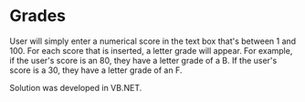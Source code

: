# Grades
User will simply enter a numerical score in the text box that's between 1 and 100. For each score that is inserted, a letter grade will appear. For example, if the user's score is an 80, they have a letter grade of a B. If the user's score is a 30, they have a letter grade of an F.

Solution was developed in VB.NET.
